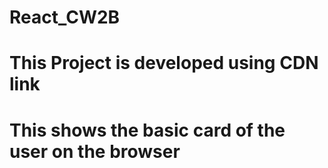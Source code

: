 # React_CW2B
# This Project is developed using CDN link 
# This shows the basic card of the user on the browser
